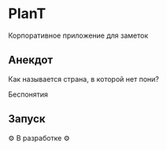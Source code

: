 # PlanT
Корпоративное приложение для заметок

## Анекдот
Как называется страна, в которой нет пони? 

Беспонятия

## Запуск
⚙️ В разработке ⚙️
